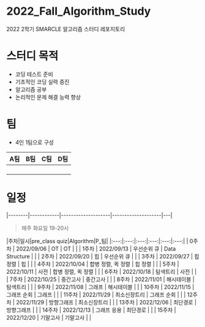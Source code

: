 # 2022_Fall_Algorithm_Study

2022 2학기 SMARCLE 알고리즘 스터디 레포지토리

# 스터디 목적

- 코딩 테스트 준비
- 기초적인 코딩 실력 증진
- 알고리즘 공부
- 논리적인 문제 해결 능력 향상

# 팀

- 4인 1팀으로 구성

| A팀 | B팀 | C팀 | D팀 |
|:---:|:---:|:---:|:---:|
|||||
|||||
|||||
|||||

# 일정
|--------|------------|--------------------|--------------------|---|
> 매주 화요일 19-20시

|주차|일시|pre_class quiz|Algorithm|P_팀|
|:---:|:---:|:---:|:---:|:---:|:---:|
| 0주차  | 2022/09/06 | OT                 | OT                 |   |
| 1주차  | 2022/09/13 | 우선순위 큐        | Data Structure     |   |
| 2주차  | 2022/09/20 | 힙                 | 우선순위 큐        |   |
| 3주차  | 2022/09/27 | 힙 정렬            | 힙                 |   |
| 4주차  | 2022/10/04 | 합병 정렬, 퀵 정렬 | 힙 정렬            |   |
| 5주차  | 2022/10/11 | 사전               | 합병 정렬, 퀵 정렬 |   |
| 6주차  | 2022/10/18 | 탐색트리           | 사전               |   |
| 7주차  | 2022/10/25 | 중간고사           | 중간고사           |   |
| 8주차  | 2022/11/01 | 해시테이블         | 탐색트리           |   |
| 9주차  | 2022/11/08 | 그래프             | 해시테이블         |   |
| 10주차 | 2022/11/15 | 그래프 순회        | 그래프             |   |
| 11주차 | 2022/11/29 | 최소신장트리       | 그래프 순회        |   |
| 12주차 | 2022/11/29 | 방향그래프         | 최소신장트리       |   |
| 13주차 | 2022/12/06 | 최단경로           | 방향그래프         |   |
| 14주차 | 2022/12/13 | 그래프 응용        | 최단경로           |   |
| 15주차 | 2022/12/20 | 기말고사           | 기말고사           |   |
